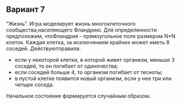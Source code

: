 ## Вариант 7
”Жизнь”. Игра моделирует жизнь многоклеточного сообщества,населяющего Фландрию. Для определенности предположим, чтоФландрия - прямоугольное поле размером N*N клеток. Каждая клетка, за исключением крайних может иметь 8 соседей. Действуютправила:  
* если у некоторой клетки, в которой живет организм,   меньше 3 соседей, то он погибает от одиночества;
* если соседей больше 4, то организм погибает от тесноты;
* в пустой клетке появится новый организм, если у нее   три или четыре соседа.

Начальное состояние формируется случайным образом.